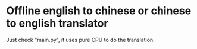# Offline english to chinese or chinese to english translator


Just check "main.py", it uses pure CPU to do the translation.

